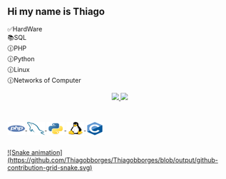 ## Hi my name is Thiago
✅HardWare </br>
📚SQL </br>
🕧PHP </br>
🕧Python </br>
🕧Linux </br>
🕧Networks of Computer

<div align="center">
  <a href="https://github.com/thiagobborges">
  <img height="180em" src="https://github-readme-stats.vercel.app/api?username=thiagobborges&show_icons=true&theme=dracula&include_all_commits=true&count_private=true"/>
  <img height="180em" src="https://github-readme-stats.vercel.app/api/top-langs/?username=thiagobborges&layout=compact&langs_count=7&theme=dracula"/>
</div>
  
 ##
  
<div style="display: inline_block"><br>
  <img align="center" alt="Thiago-PHP" height="30" width="40" src="https://raw.githubusercontent.com/devicons/devicon/master/icons/php/php-plain.svg">
  <img align="center" alt="Thiago-SQL" height="30" width="40" src="https://raw.githubusercontent.com/devicons/devicon/master/icons/mysql/mysql-plain.svg">
  <img align="center" alt="Thiago-PYTHON" height="30" width="40" src="https://raw.githubusercontent.com/devicons/devicon/master/icons/python/python-original.svg">
  <img align="center" alt="Thiago-LINUX" height="30" width="40" src="https://raw.githubusercontent.com/devicons/devicon/master/icons/linux/linux-original.svg">
  <img align="center" alt="Thiago-C" height="30" width="40" src="https://raw.githubusercontent.com/devicons/devicon/master/icons/c/c-original.svg">
</div>
  
  ##
 
<div> 
  ![Snake animation](https://github.com/Thiagobborges/Thiagobborges/blob/output/github-contribution-grid-snake.svg)
</div>
